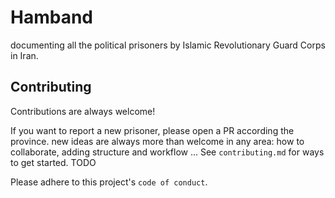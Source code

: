 
# Hamband

documenting all the political prisoners by Islamic Revolutionary Guard Corps in Iran.




## Contributing

Contributions are always welcome!

If you want to report a new prisoner, please open a PR according the province.
new ideas are always more than welcome in any area: how to collaborate, adding structure and workflow ...
See `contributing.md` for ways to get started. TODO

Please adhere to this project's `code of conduct`.


